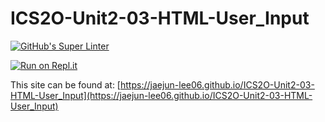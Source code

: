 # ICS2O-Unit2-03-HTML-User_Input
[![GitHub's Super Linter](https://github.com/jaejun-lee06/ICS2O-Unit2-03-HTML-User_Input/workflows/GitHub's%20Super%20Linter/badge.svg)](https://github.com/jaejun-lee06/ICS2O-Unit2-03-HTML-User_Input/actions)

[![Run on Repl.it](https://repl.it/badge/github/jaejun-lee06/ICS2O-Unit2-03-HTML-User_Input)](https://repl.it/github/jaejun-lee06/ICS2O-Unit2-03-HTML-User_Input)

This site can be found at: [https://jaejun-lee06.github.io/ICS2O-Unit2-03-HTML-User_Input](https://jaejun-lee06.github.io/ICS2O-Unit2-03-HTML-User_Input)
